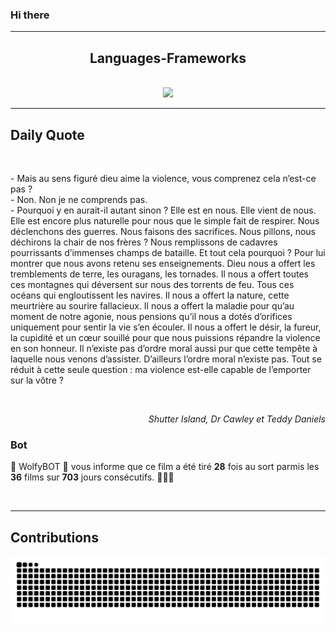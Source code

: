 ### Hi there
<hr/>
<p>
</p>
<h2 align="center">
 Languages-Frameworks
</h2>
<br/>
<div align="center">
 <a href="https://skillicons.dev">
  <img src="https://skillicons.dev/icons?i=c,cpp,react,nextjs,aws,docker,mongodb,python,express,django,html,css,tailwind,javascript,ts,nodejs,github"/>
 </a>
</div>
<hr/>
<div>
 <h2>
  Daily Quote
 </h2>
 <br/>
 <div>
  <p id="quote">
   - Mais au sens figuré dieu aime la violence, vous comprenez cela n’est-ce pas ?
<br>- Non. Non je ne comprends pas.
<br>- Pourquoi y en aurait-il autant sinon ? Elle est en nous. Elle vient de nous. Elle est encore plus naturelle pour nous que le simple fait de respirer. Nous déclenchons des guerres. Nous faisons des sacrifices. Nous pillons, nous déchirons la chair de nos frères ? Nous remplissons de cadavres pourrissants d’immenses champs de bataille. Et tout cela pourquoi ? Pour lui montrer que nous avons retenu ses enseignements. Dieu nous a offert les tremblements de terre, les ouragans, les tornades. Il nous a offert toutes ces montagnes qui déversent sur nous des torrents de feu. Tous ces océans qui engloutissent les navires. Il nous a offert la nature, cette meurtrière au sourire fallacieux. Il nous a offert la maladie pour qu’au moment de notre agonie, nous pensions qu’il nous a dotés d’orifices uniquement pour sentir la vie s’en écouler. Il nous a offert le désir, la fureur, la cupidité et un cœur souillé pour que nous puissions répandre la violence en son honneur. Il n’existe pas d’ordre moral aussi pur que cette tempête à laquelle nous venons d’assister. D’ailleurs l’ordre moral n’existe pas. Tout se réduit à cette seule question : ma violence est-elle capable de l’emporter sur la vôtre ?
  </p>
 </div>
 <br/>
 <div align="right">
  <p id="movie" style="text-align: right; font-style: italic;">
   Shutter Island, Dr Cawley et Teddy Daniels
  </p>
 </div>
 <div>
  <h3>
   Bot
  </h3>
  <p id="bot">
   🤖 WolfyBOT 🤖 vous informe que ce film a été tiré <b>28</b> fois au sort parmis les <b>36</b> films sur <b>703</b> jours consécutifs. 🎲🎲🎲
  </p>
 </div>
 <br/>
</div>
<hr/>
<div>
 <h2>
  Contributions
 </h2>
 <img alt="snake gif" src="https://github.com/Loupthevenin/Loupthevenin/blob/output/github-contribution-grid-snake-dark.svg"/>
</div>
